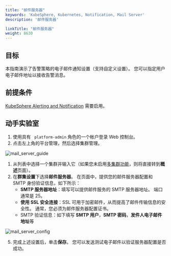 ```yaml
---
title: "邮件服务器"
keywords: 'KubeSphere, Kubernetes, Notification, Mail Server'
description: '邮件服务器'

linkTitle: "邮件服务器"
weight: 8630
---
```


## 目标

本指南演示了告警策略的电子邮件通知设置（支持自定义设置）。 您可以指定用户电子邮件地址以接收告警消息。

## 前提条件

[KubeSphere Alerting and Notification](../../../pluggable-components/alerting-notification/) 需要启用。

## 动手实验室

1. 使用具有 ` platform-admin` 角色的一个帐户登录 Web 控制台。
2. 点击左上角的平台管理，然后选择集群管理。

![mail_server_guide](/images/docs/alerting/mail_server_guide-zh.png)

1. 从列表中选择一个集群并输入它（如果您未启用[多集群功能](../../../multicluster-management/)，则将直接转到**概述**页面）。
2. 在**群集设置**下选择**邮件服务器**。 在页面中，提供您的邮件服务器配置和 SMTP 身份验证信息，如下所示：
    - **SMTP 服务器地址**：填写可以提供邮件服务的 SMTP 服务器地址。 端口通常是 25。
    - **使用 SSL 安全连接**：SSL 可用于加密邮件，从而提高了邮件传输信息的安全性。 通常，您必须为邮件服务器配置证书。
    - SMTP 验证信息：如下填写 **SMTP 用户**，**SMTP 密码**，**发件人电子邮件地址**等

![mail_server_config](/images/docs/alerting/mail_server_config-zh.png)

5. 完成上述设置后，单击**保存**。 您可以发送测试电子邮件以验证服务器配置是否成功。

